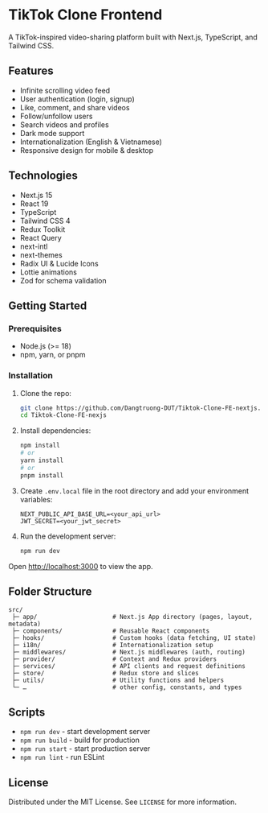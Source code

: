 # TikTok Clone Frontend

A TikTok-inspired video-sharing platform built with Next.js, TypeScript, and Tailwind CSS.

 <!-- Place your project screenshot or demo GIF below -->
 <!-- ![Project Demo](path/to/demo.png) -->

## Features

-   Infinite scrolling video feed
-   User authentication (login, signup)
-   Like, comment, and share videos
-   Follow/unfollow users
-   Search videos and profiles
-   Dark mode support
-   Internationalization (English & Vietnamese)
-   Responsive design for mobile & desktop

## Technologies

-   Next.js 15
-   React 19
-   TypeScript
-   Tailwind CSS 4
-   Redux Toolkit
-   React Query
-   next-intl
-   next-themes
-   Radix UI & Lucide Icons
-   Lottie animations
-   Zod for schema validation

## Getting Started

### Prerequisites

-   Node.js (>= 18)
-   npm, yarn, or pnpm

### Installation

1.  Clone the repo:
    ```bash
    git clone https://github.com/Dangtruong-DUT/Tiktok-Clone-FE-nextjs.git
    cd Tiktok-Clone-FE-nexjs
    ```
2.  Install dependencies:
    ```bash
    npm install
    # or
    yarn install
    # or
    pnpm install
    ```
3.  Create `.env.local` file in the root directory and add your environment variables:
    ```env
    NEXT_PUBLIC_API_BASE_URL=<your_api_url>
    JWT_SECRET=<your_jwt_secret>
    ```
4.  Run the development server:
    ```bash
    npm run dev
    ```

Open [http://localhost:3000](http://localhost:3000) to view the app.

## Folder Structure

```
src/
 ├─ app/                     # Next.js App directory (pages, layout, metadata)
 ├─ components/              # Reusable React components
 ├─ hooks/                   # Custom hooks (data fetching, UI state)
 ├─ i18n/                    # Internationalization setup
 ├─ middlewares/             # Next.js middlewares (auth, routing)
 ├─ provider/                # Context and Redux providers
 ├─ services/                # API clients and request definitions
 ├─ store/                   # Redux store and slices
 ├─ utils/                   # Utility functions and helpers
 └─ …                        # other config, constants, and types
```

## Scripts

-   `npm run dev` - start development server
-   `npm run build` - build for production
-   `npm run start` - start production server
-   `npm run lint` - run ESLint

## License

Distributed under the MIT License. See `LICENSE` for more information.
